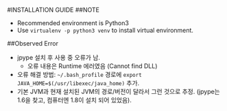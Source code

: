 #INSTALLATION GUIDE
##NOTE
- Recommended environment is Python3
- Use `virtualenv -p python3 venv` to install virtual environment.

##Observed Error
- jpype 설치 후 사용 중 오류가 남.
	- 오류 내용은 Runtime 에러였음 (Cannot find DLL)
- 오류 해결 방법: `~/.bash_profile` 경로에  `export JAVA_HOME=$(/usr/libexec/java_home)` 추가. 
- 기본 JVM과 현재 설치된 JVM의 경로/버전이 달라서 그런 것으로 추정. (jpype는 1.6을 찾고, 컴퓨터엔 1.8이 설치 되어 있었음).

